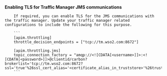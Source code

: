 **Enabling TLS for Traffic Manager JMS communications**

        If required, you can enable TLS for the JMS communications with the traffic manager. Update your traffic manager related configurations to include the following for this purpose.

        ```
        [apim.throttling]
        throttle_decision_endpoints = ["tcp://tm.wso2.com:8672"]

        [apim.throttling.jms]
        topic_connection_factory = "amqp://<![CDATA[<username>]]>:<![CDATA[<password>]]>@clientid/carbon?brokerlist='tcp://tm.wso2.com:8672?ssl='true'%26ssl_cert_alias='<certificate_alias_in_truststore>'%26trust_store='<path_to_trust_store>'%26trust_store_password='<truststore_password>'%26key_store='<path_to_key_store>'%26key_store_password='<keystore_password>''"
        ```